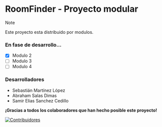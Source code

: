 # RoomFinder - Proyecto modular
> [!NOTE]
> Este proyecto esta distribuido por modulos.
### En fase de desarrollo...
- [x] Modulo 2
- [ ] Modulo 3
- [ ] Modulo 4
<h3>Desarrolladores</h3>
<ul>
  <li>
    Sebastián Martínez López
  </li>
  <li>
    Abraham Salas Dimas
  </li>
  <li>
    Samir Elias Sanchez Cedillo
  </li>
</ul>

**¡Gracias a todos los colaboradores que han hecho posible este proyecto!**

[![Contribuidores](https://contrib.rocks/image?repo=Ultron021122/RoomFinder)](https://github.com/Ultron021122/RoomFinder/graphs/contributors)
